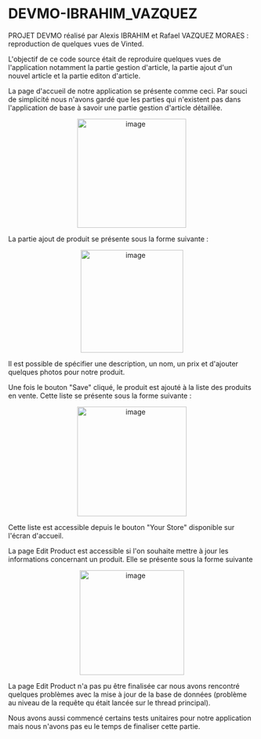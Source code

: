 # DEVMO-IBRAHIM_VAZQUEZ

PROJET DEVMO réalisé par Alexis IBRAHIM et Rafael VAZQUEZ MORAES : reproduction de quelques vues de Vinted.

L'objectif de ce code source était de reproduire quelques vues de l'application notamment la partie gestion d'article, la partie ajout d'un nouvel article et la partie editon d'article. 

La page d'accueil de notre application se présente comme ceci. Par souci de simplicité nous n'avons gardé que les parties qui n'existent pas dans l'application de base à savoir une partie gestion d'article détaillée. 
<p align="center">
<img width="222" alt="image" src="https://user-images.githubusercontent.com/118427993/227166627-38ba6e90-cf82-4ab1-848c-ff6ca0d29aa8.png">
</p>



La partie ajout de produit se présente sous la forme suivante : 
<p align="center">
<img width="209" alt="image" src="https://user-images.githubusercontent.com/118427993/227168551-f5924228-a0f3-467d-8f60-f919bcd4abf9.png">
</p>
Il est possible de spécifier une description, un nom, un prix et d'ajouter quelques photos pour notre produit. 

Une fois le bouton "Save" cliqué, le produit est ajouté à la liste des produits en vente. Cette liste se présente sous la forme suivante : 

<p align="center">
<img width="223" alt="image" src="https://user-images.githubusercontent.com/118427993/227168983-0ecb4246-1626-413f-bd57-6701c0a1273b.png">
</p>

Cette liste est accessible depuis le bouton "Your Store" disponible sur l'écran d'accueil. 

La page Edit Product est accessible si l'on souhaite mettre à jour les informations concernant un produit. Elle se présente sous la forme suivante 
<p align="center">
<img width="213" alt="image" src="https://user-images.githubusercontent.com/118427993/227169630-92287817-76a9-4f62-9dd0-5c898da47abc.png">
</p>

La page Edit Product n'a pas pu être finalisée car nous avons rencontré quelques problèmes avec la mise à jour de la base de données (problème au niveau de la requête qu était lancée sur le thread principal). 

Nous avons aussi commencé certains tests unitaires pour notre application mais nous n'avons pas eu le temps de finaliser cette partie. 

